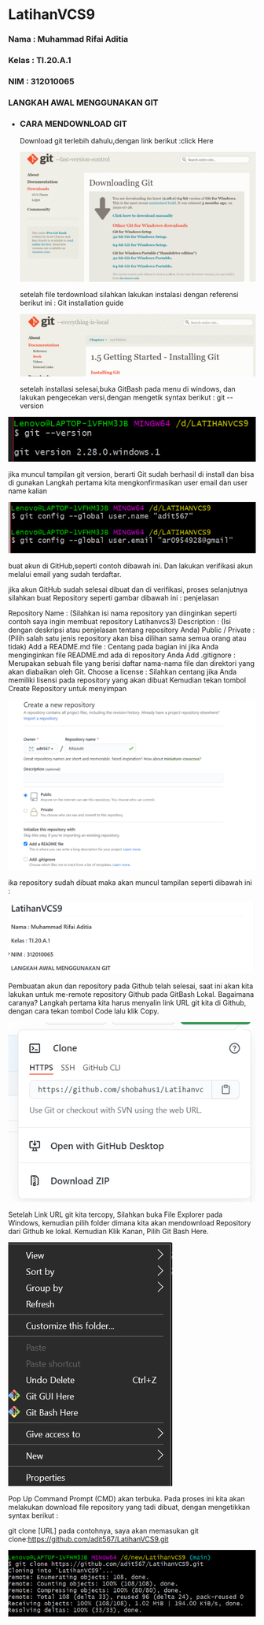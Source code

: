 # LatihanVCS9 

 ### Nama : Muhammad Rifai Aditia
 ### Kelas : TI.20.A.1
 ### NIM : 312010065

 ### LANGKAH AWAL MENGGUNAKAN GIT

* ### CARA MENDOWNLOAD GIT
   
   Download git terlebih dahulu,dengan link berikut :click Here

   ![gitscm](foto/gitscm.png) <br>

   setelah file terdownload silahkan lakukan instalasi dengan referensi berikut ini : Git installation guide

   ![owen](foto/owen.png) <br>

   setelah installasi selesai,buka GitBash pada menu di windows, dan lakukan pengecekan versi,dengan mengetik syntax berikut :
git --version

![gitversion](foto/gitversion.png) <br>

jika muncul tampilan git version, berarti Git sudah berhasil di install dan bisa di gunakan Langkah pertama kita mengkonfirmasikan user email dan user name kalian

![useremail](foto/useremail.png) <br>

buat akun di GitHub,seperti contoh dibawah ini. Dan lakukan verifikasi akun melalui email yang sudah terdaftar.

jika akun GitHub sudah selesai dibuat dan di verifikasi, proses selanjutnya silahkan buat Repository seperti gambar dibawah ini :
penjelasan

Repository Name : (Silahkan isi nama repository yan diinginkan seperti contoh saya ingin membuat repository Latihanvcs3)
Description : (Isi dengan deskripsi atau penjelasan tentang repository Anda)
Public / Private : (Pilih salah satu jenis repository akan bisa dilihan sama semua orang atau tidak)
Add a README.md file : Centang pada bagian ini jika Anda menginginkan file README.md ada di repository Anda
Add .gitignore : Merupakan sebuah file yang berisi daftar nama-nama file dan direktori yang akan diabaikan oleh Git.
Choose a license : Silahkan centang jika Anda memiliki lisensi pada repository yang akan dibuat Kemudian tekan tombol Create Repository untuk menyimpan

![lanjutan](foto/lanjutan.png) <br>

ika repository sudah dibuat maka akan muncul tampilan seperti dibawah ini :

![maemunah](foto/maemunah.png)  <br>

Pembuatan akun dan repository pada Github telah selesai, saat ini akan kita lakukan untuk me-remote repository Github pada GitBash Lokal. Bagaimana caranya? Langkah pertama kita harus menyalin link URL git kita di Github, dengan cara tekan tombol Code lalu klik Copy.

![arum](foto/arum.png) <br>

Setelah Link URL git kita tercopy, Silahkan buka File Explorer pada Windows, kemudian pilih folder dimana kita akan mendownload Repository dari Github ke lokal. Kemudian Klik Kanan, Pilih Git Bash Here.

![berlin](foto/berlin.png) <br>

Pop Up Command Prompt (CMD) akan terbuka. Pada proses ini kita akan melakukan download file repository yang tadi dibuat, dengan mengetikkan syntax berikut :

git clone [URL] pada contohnya, saya akan memasukan git clone:https://github.com/adit567/LatihanVCS9.git

![sobha](foto/sobha.png) <br>